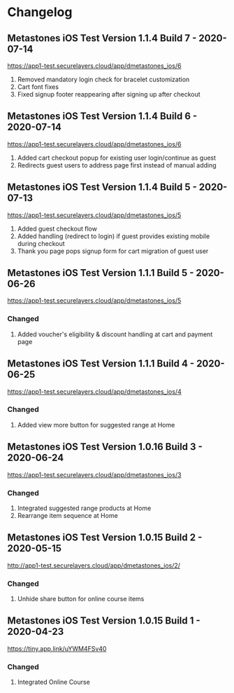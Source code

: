 # Changelog

## Metastones iOS Test Version 1.1.4 Build 7 - 2020-07-14
https://app1-test.securelayers.cloud/app/dmetastones_ios/6

1. Removed mandatory login check for bracelet customization
2. Cart font fixes
3. Fixed signup footer reappearing after signing up after checkout

## Metastones iOS Test Version 1.1.4 Build 6 - 2020-07-14
https://app1-test.securelayers.cloud/app/dmetastones_ios/6

1. Added cart checkout popup for existing user login/continue as guest
2. Redirects guest users to address page first instead of manual adding

## Metastones iOS Test Version 1.1.4 Build 5 - 2020-07-13
https://app1-test.securelayers.cloud/app/dmetastones_ios/5

1. Added guest checkout flow
2. Added handling (redirect to login) if guest provides existing mobile during checkout
3. Thank you page pops signup form for cart migration of guest user

## Metastones iOS Test Version 1.1.1 Build 5 - 2020-06-26
https://app1-test.securelayers.cloud/app/dmetastones_ios/5

### Changed
1. Added voucher's eligibility & discount handling at cart and payment page

## Metastones iOS Test Version 1.1.1 Build 4 - 2020-06-25
https://app1-test.securelayers.cloud/app/dmetastones_ios/4

### Changed
1. Added view more button for suggested range at Home

## Metastones iOS Test Version 1.0.16 Build 3 - 2020-06-24
https://app1-test.securelayers.cloud/app/dmetastones_ios/3

### Changed
1. Integrated suggested range products at Home
2. Rearrange item sequence at Home

## Metastones iOS Test Version 1.0.15 Build 2 - 2020-05-15

http://app1-test.securelayers.cloud/app/dmetastones_ios/2/

### Changed
1. Unhide share button for online course items

## Metastones iOS Test Version 1.0.15 Build 1 - 2020-04-23

https://tiny.app.link/uYWM4FSv40

### Changed
1. Integrated Online Course
